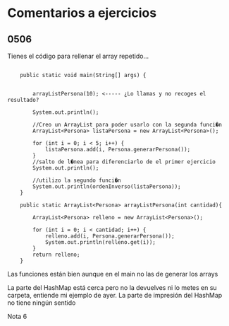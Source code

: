 # Comentarios a ejercicios

## 0506

Tienes el código para rellenar el array repetido...

```

	public static void main(String[] args) {
		
		
		arrayListPersona(10); <----- ¿Lo llamas y no recoges el resultado?
		
		System.out.println();
		
		//Creo un ArrayList para poder usarlo con la segunda funci�n
		ArrayList<Persona> listaPersona = new ArrayList<Persona>();
		
		for (int i = 0; i < 5; i++) {
			listaPersona.add(i, Persona.generarPersona());
		}
		//salto de l�nea para diferenciarlo de el primer ejercicio
		System.out.println();
		
		//utilizo la segundo funci�n
		System.out.println(ordenInverso(listaPersona));
	}
	
	public static ArrayList<Persona> arrayListPersona(int cantidad){
		
		ArrayList<Persona> relleno = new ArrayList<Persona>();
		
		for (int i = 0; i < cantidad; i++) {
			relleno.add(i, Persona.generarPersona());
			System.out.println(relleno.get(i));
		}
		return relleno;
	}

```

Las funciones están bien aunque en el main no las de generar los arrays


La parte del HashMap está cerca pero no la devuelves ni lo metes en su carpeta, entiende mi ejemplo de ayer.
La parte de impresión del HashMap no tiene ningún sentido


Nota 6